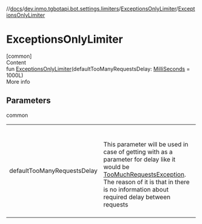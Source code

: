 //[docs](../../../index.md)/[dev.inmo.tgbotapi.bot.settings.limiters](../index.md)/[ExceptionsOnlyLimiter](index.md)/[ExceptionsOnlyLimiter](-exceptions-only-limiter.md)



# ExceptionsOnlyLimiter  
[common]  
Content  
fun [ExceptionsOnlyLimiter](-exceptions-only-limiter.md)(defaultTooManyRequestsDelay: [MilliSeconds](../../dev.inmo.tgbotapi.types/index.md#%5Bdev.inmo.tgbotapi.types%2FMilliSeconds%2F%2F%2FPointingToDeclaration%2F%5D%2FClasslikes%2F625018081) = 1000L)  
More info  


## Parameters  
  
common  
  
| | |
|---|---|
| <a name="dev.inmo.tgbotapi.bot.settings.limiters/ExceptionsOnlyLimiter/ExceptionsOnlyLimiter/#kotlin.Long/PointingToDeclaration/"></a>defaultTooManyRequestsDelay| <a name="dev.inmo.tgbotapi.bot.settings.limiters/ExceptionsOnlyLimiter/ExceptionsOnlyLimiter/#kotlin.Long/PointingToDeclaration/"></a><br><br>This parameter will be used in case of getting  with  as a parameter for delay like it would be [TooMuchRequestsException](../../dev.inmo.tgbotapi.bot.exceptions/-too-much-requests-exception/index.md). The reason of it is that in  there is no information about required delay between requests<br><br>|
  
  



